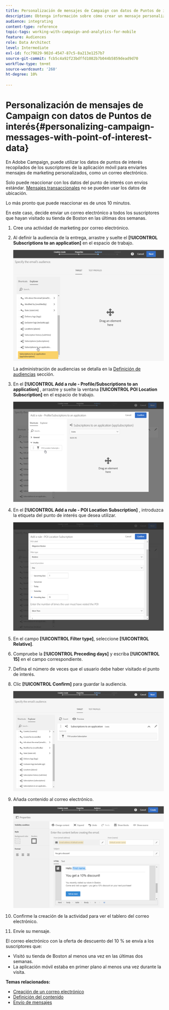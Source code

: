 ```yaml
---
title: Personalización de mensajes de Campaign con datos de Puntos de interés
description: Obtenga información sobre cómo crear un mensaje personalizado basado en la ubicación de los suscriptores con la integración de datos del punto de interés.
audience: integrating
content-type: reference
topic-tags: working-with-campaign-and-analytics-for-mobile
feature: Audiences
role: Data Architect
level: Intermediate
exl-id: fcc79829-902d-4547-87c5-8a213e1257b7
source-git-commit: fcb5c4a92f23bdffd1082b7b044b5859dead9d70
workflow-type: tm+mt
source-wordcount: '260'
ht-degree: 10%

---
```


# Personalización de mensajes de Campaign con datos de Puntos de interés{#personalizing-campaign-messages-with-point-of-interest-data}

En Adobe Campaign, puede utilizar los datos de puntos de interés recopilados de los suscriptores de la aplicación móvil para enviarles mensajes de marketing personalizados, como un correo electrónico.

Solo puede reaccionar con los datos del punto de interés con envíos estándar. [Mensajes transaccionales](../../channels/using/getting-started-with-transactional-msg.md) no se pueden usar los datos de ubicación.

Lo más pronto que puede reaccionar es de unos 10 minutos.

En este caso, decide enviar un correo electrónico a todos los suscriptores que hayan visitado su tienda de Boston en las últimas dos semanas.

1. Cree una actividad de marketing por correo electrónico.
1. Al definir la audiencia de la entrega, arrastre y suelte el **[!UICONTROL Subscriptions to an application]** en el espacio de trabajo.

   ![](assets/poi_subscriptions_app.png)

   La administración de audiencias se detalla en la [Definición de audiencias](../../audiences/using/creating-audiences.md) sección.

1. En el **[!UICONTROL Add a rule - Profile/Subscriptions to an application]** , arrastre y suelte la ventana **[!UICONTROL POI Location Subscription]** en el espacio de trabajo.

   ![](assets/poi_add_rule_profile_subscription.png)

1. En el **[!UICONTROL Add a rule - POI Location Subscription]** , introduzca la etiqueta del punto de interés que desea utilizar.

   ![](assets/poi_location_subscription.png)

1. En el campo **[!UICONTROL Filter type]**, seleccione **[!UICONTROL Relative]**.
1. Compruebe la **[!UICONTROL Preceding days]** y escriba **[!UICONTROL 15]** en el campo correspondiente.
1. Defina el número de veces que el usuario debe haber visitado el punto de interés.
1. Clic **[!UICONTROL Confirm]** para guardar la audiencia.

   ![](assets/poi_subscriptions_app_audience_defined.png)

1. Añada contenido al correo electrónico.

   ![](assets/poi_email_content.png)

1. Confirme la creación de la actividad para ver el tablero del correo electrónico.
1. Envíe su mensaje.

El correo electrónico con la oferta de descuento del 10 % se envía a los suscriptores que:

* Visitó su tienda de Boston al menos una vez en las últimas dos semanas.
* La aplicación móvil estaba en primer plano al menos una vez durante la visita.

**Temas relacionados:**

* [Creación de un correo electrónico](../../channels/using/creating-an-email.md)
* [Definición del contenido](../../designing/using/personalization.md#example-email-personalization)
* [Envío de mensajes](../../sending/using/confirming-the-send.md)
